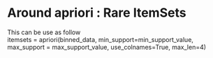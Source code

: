 <h1>Around apriori : Rare ItemSets</h1>
This can be use as follow <br>
itemsets = apriori(binned_data, min_support=min_support_value, max_support = max_support_value, use_colnames=True, max_len=4)


